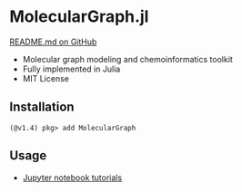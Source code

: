 
# MolecularGraph.jl


[README.md on GitHub](https://github.com/mojaie/MolecularGraph.jl)

- Molecular graph modeling and chemoinformatics toolkit
- Fully implemented in Julia
- MIT License


## Installation

```
(@v1.4) pkg> add MolecularGraph
```


## Usage

- [Jupyter notebook tutorials](https://github.com/mojaie/MolecularGraph.jl_notebook)
